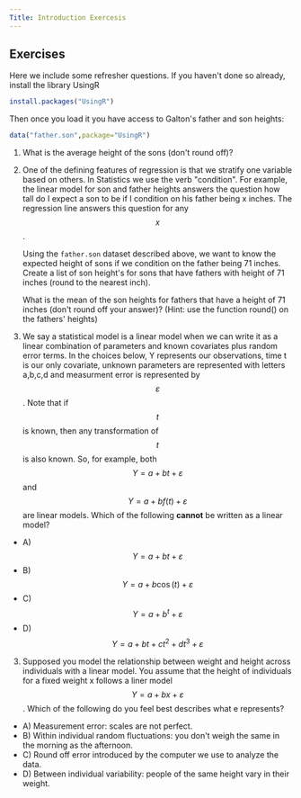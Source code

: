 ```yaml
---
Title: Introduction Exercesis
---
```



## Exercises

Here we include some refresher questions. 
If you haven't done so already, install the library UsingR


```r
install.packages("UsingR")
```

Then once you load it you have access to Galton's father and son heights:


```r
data("father.son",package="UsingR")
```
1. What is the average height of the sons (don't round off)?



2. One of the defining features of regression is that we stratify one variable based on others. In Statistics we use the verb "condition". For example, the linear model for son and father heights answers the question how tall do I expect a son to be if I condition on his father being x inches. The regression line answers this question for any $$x$$.

    Using the `father.son` dataset described above, we want to know the expected height of sons if we condition on the father being 71 inches. Create a list of son height's for sons that have fathers with height of 71 inches (round to the nearest inch).

    What is the mean of the son heights for fathers that have a height of 71 inches (don't round off your answer)? (Hint: use the function round() on the fathers' heights)


    
3. We say a statistical model is a linear model when we can write it as a linear combination of parameters and known covariates plus random error terms. In the choices below, Y represents our observations, time t is our only covariate, unknown parameters are represented with letters a,b,c,d and measurment error is represented by $$\varepsilon$$. Note that if $$t$$ is known, then any transformation of $$t$$ is also known. So, for example, both $$Y=a+bt +\varepsilon$$ and $$Y=a+b f(t) + \varepsilon$$ are linear models. Which of the following **cannot** be written as a linear model?
  - A) $$Y = a + bt + \varepsilon$$
  - B) $$Y = a + b \cos(t) + \varepsilon$$
  - C) $$Y = a + b^t + \varepsilon$$
  - D) $$Y = a + b t + c t^2 + d t^3 + \varepsilon$$
  


3. Supposed you model the relationship between weight and height across individuals with a linear model. You assume that the height of individuals for a fixed weight x follows a liner model $$Y = a + b x + \varepsilon$$. Which of the following do you feel best describes what e represents?
  - A) Measurement error: scales are not perfect.
  - B) Within individual random fluctuations: you don't weigh the same in the morning as the afternoon.
  - C) Round off error introduced by the computer we use to analyze the data.
  - D) Between individual variability: people of the same height vary in their weight.
  
  

